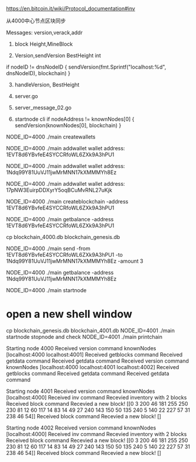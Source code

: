 https://en.bitcoin.it/wiki/Protocol_documentation#inv

从4000中心节点区块同步

Messages: version,verack,addr

1. block Height,MineBlock

2. Version,sendVersion
BestHeight int

if nodeID != dnsNodeID {
  sendVersion(fmt.Sprintf("localhost:%d", dnsNodeID), blockchain)
}

3. handleVersion, BestHeight
4. server.go
5. server_message_02.go

6. startnode cli
if nodeAddress != knownNodes[0] {
  sendVersion(knownNodes[0], blockchain)
}

NODE_ID=4000 ./main createwallets

NODE_ID=4000 ./main addwallet
wallet address:  1EVT8d6YBvfeE4SYCCRfoWL6ZXk9A3hPU1

NODE_ID=4000 ./main addwallet
wallet address:  1Ndq99Y81UuVJ11jwMrMNN17kXMMMYh8Ez

NODE_ID=4000 ./main addwallet
wallet address:  17pNW3EuirpDDXyrY5oqBCuMvRNL27uKjk


NODE_ID=4000 ./main createblockchain -address 1EVT8d6YBvfeE4SYCCRfoWL6ZXk9A3hPU1

NODE_ID=4000 ./main getbalance -address 1EVT8d6YBvfeE4SYCCRfoWL6ZXk9A3hPU1

cp blockchain_4000.db blockchain_genesis.db

NODE_ID=4000 ./main send -from 1EVT8d6YBvfeE4SYCCRfoWL6ZXk9A3hPU1 -to 1Ndq99Y81UuVJ11jwMrMNN17kXMMMYh8Ez -amount 3

NODE_ID=4000 ./main getbalance -address 1Ndq99Y81UuVJ11jwMrMNN17kXMMMYh8Ez

NODE_ID=4000 ./main startnode

# open a new shell window
cp blockchain_genesis.db blockchain_4001.db
NODE_ID=4001 ./main startnode
stopnode and check
NODE_ID=4001 ./main printchain


Starting node 4000
Received version command
knownNodes [localhost:4000 localhost:4001]
Received getblocks command
Received getdata command
Received getdata command
Received version command
knownNodes [localhost:4000 localhost:4001 localhost:4002]
Received getblocks command
Received getdata command
Received getdata command

Starting node 4001
Received version command
knownNodes [localhost:4000]
Received inv command
Recevied inventory with 2 blocks
Received block command
Recevied a new block!
[[0 3 200 46 181 255 250 230 81 12 60 117 14 83 14 49 27 240 143 150 50 135 240 5 140 22 227 57 31 238 46 54]]
Received block command
Recevied a new block!
[]

Starting node 4002
Received version command
knownNodes [localhost:4000]
Received inv command
Recevied inventory with 2 blocks
Received block command
Recevied a new block!
[[0 3 200 46 181 255 250 230 81 12 60 117 14 83 14 49 27 240 143 150 50 135 240 5 140 22 227 57 31 238 46 54]]
Received block command
Recevied a new block!
[]
